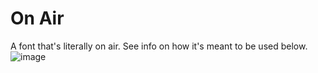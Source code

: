 # On Air
A font that's literally on air.
See info on how it's meant to be used below.
![image](https://github.com/user-attachments/assets/53cc2fd1-785c-4fe6-a963-99027dd9382e)
